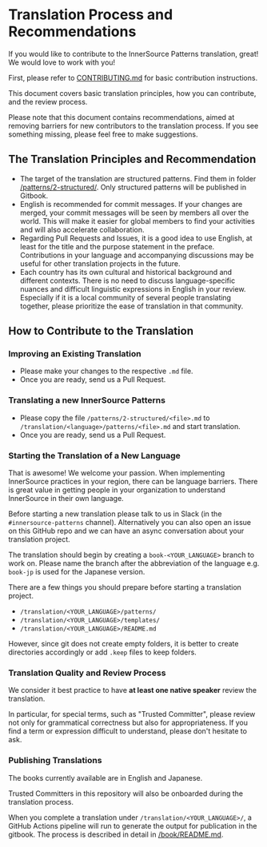 # Translation Process and Recommendations

If you would like to contribute to the InnerSource Patterns translation, great! We would love to work with you!

First, please refer to [CONTRIBUTING.md](/CONTRIBUTING.md) for basic contribution instructions.

This document covers basic translation principles, how you can contribute, and the review process.

Please note that this document contains recommendations, aimed at removing barriers for new contributors to the translation process. If you see something missing, please feel free to make suggestions.

## The Translation Principles and Recommendation

- The target of the translation are structured patterns. Find them in folder [/patterns/2-structured/](../patterns/2-structured/). Only structured patterns will be published in Gitbook.
- English is recommended for commit messages. If your changes are merged, your commit messages will be seen by members all over the world. This will make it easier for global members to find your activities and will also accelerate collaboration.
- Regarding Pull Requests and Issues, it is a good idea to use English, at least for the title and the purpose statement in the preface. Contributions in your language and accompanying discussions may be useful for other translation projects in the future.
- Each country has its own cultural and historical background and different contexts. There is no need to discuss language-specific nuances and difficult linguistic expressions in English in your review. Especially if it is a local community of several people translating together, please prioritize the ease of translation in that community.

## How to Contribute to the Translation

### Improving an Existing Translation

- Please make your changes to the respective `.md` file.
- Once you are ready, send us a Pull Request.

### Translating a new InnerSource Patterns

- Please copy the file `/patterns/2-structured/<file>.md` to `/translation/<language>/patterns/<file>.md` and start translation.
- Once you are ready, send us a Pull Request.

### Starting the Translation of a New Language

That is awesome! We welcome your passion. When implementing InnerSource practices in your region, there can be language barriers. There is great value in getting people in your organization to understand InnerSource in their own language.

Before starting a new translation please talk to us in Slack (in the `#innersource-patterns` channel). Alternatively you can also open an issue on this GitHub repo and we can have an async conversation about your translation project.

The translation should begin by creating a `book-<YOUR_LANGUAGE>` branch to work on. Please name the branch after the abbreviation of the language e.g. `book-jp` is used for the Japanese version.

There are a few things you should prepare before starting a translation project.

- `/translation/<YOUR_LANGUAGE>/patterns/`
- `/translation/<YOUR_LANGUAGE>/templates/`
- `/translation/<YOUR_LANGUAGE>/README.md`

However, since git does not create empty folders, it is better to create directories accordingly or add `.keep` files to keep folders.

### Translation Quality and Review Process

We consider it best practice to have **at least one native speaker** review the translation.

In particular, for special terms, such as "Trusted Committer", please review not only for grammatical correctness but also for appropriateness. If you find a term or expression difficult to understand, please don't hesitate to ask.

### Publishing Translations

The books currently available are in English and Japanese.

Trusted Committers in this repository will also be onboarded during the translation process.

When you complete a translation under `/translation/<YOUR_LANGUAGE>/`, a GitHub Actions pipeline will run to generate the output for publication in the gitbook. The process is described in detail in [/book/README.md](/book/README.md).
